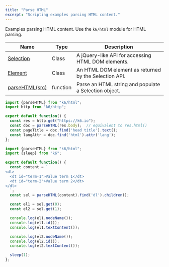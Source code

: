 ```yaml
---
title: "Parse HTML"
excerpt: "Scripting examples parsing HTML content."
---
```



Examples parsing HTML content. Use the `k6/html` module for HTML parsing.

| Name | Type | Description |
|------|------|-------------|
| [Selection](/javascript-api/k6-html/selection) | Class | A jQuery-like API for accessing HTML DOM elements. |
| [Element](/javascript-api/k6-html/element)   | Class | An HTML DOM element as returned by the Selection API. |
| [parseHTML(src)](/javascript-api/k6-html/parsehtml-src) | function | Parse an HTML string and populate a Selection object. |



<div class="code-group" data-props='{ "labels": ["Select.find"], "lineNumbers": [true] }'>

```js
import {parseHTML} from "k6/html";
import http from "k6/http";

export default function() {
  const res = http.get("https://k6.io");
  const doc = parseHTML(res.body);  // equivalent to res.html()
  const pageTitle = doc.find('head title').text();
  const langAttr = doc.find('html').attr('lang');
};
```
</div>



<div class="code-group" data-props='{ "labels": ["Element "], "lineNumbers": [true] }'>

```js
import {parseHTML} from "k6/html";
import {sleep} from "k6";

export default function() {
  const content = `
<dl>
  <dt id="term-1">Value term 1</dt>
  <dt id="term-2">Value term 2</dt>
</dl>
  `;
  const sel = parseHTML(content).find('dl').children();

  const el1 = sel.get(0);
  const el2 = sel.get(1);

  console.log(el1.nodeName());
  console.log(el1.id());
  console.log(el1.textContent());

  console.log(el2.nodeName());
  console.log(el2.id());
  console.log(el2.textContent());

  sleep(1);
};
```
</div>